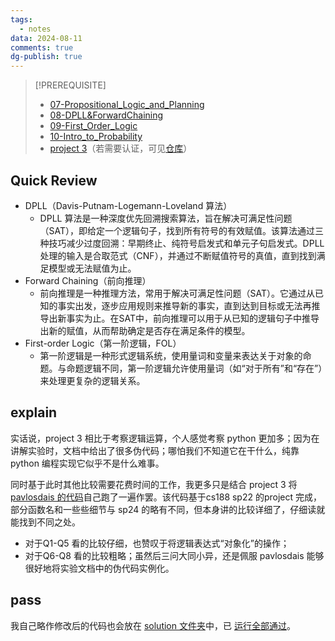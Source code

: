 ```yaml
---
tags:
  - notes
data: 2024-08-11
comments: true
dg-publish: true
---
```


> [!PREREQUISITE]
>
> - [07-Propositional_Logic_and_Planning](../note/07-Propositional_Logic_and_Planning.md)
> - [08-DPLL&ForwardChaining](../note/08-DPLL&ForwardChaining.md)
> - [09-First_Order_Logic](../note/09-First_Order_Logic.md)
> - [10-Intro_to_Probability](../note/10-Intro_to_Probability.md)
> - [project 3](https://inst.eecs.berkeley.edu/~cs188/sp24/projects/proj3/)（若需要认证，可见[仓库](https://github.com/Darstib/cs188/tree/main/materials/project/intro_page)）

## Quick Review

- DPLL（Davis-Putnam-Logemann-Loveland 算法）
	- DPLL 算法是一种深度优先回溯搜索算法，旨在解决可满足性问题（SAT），即给定一个逻辑句子，找到所有符号的有效赋值。该算法通过三种技巧减少过度回溯：早期终止、纯符号启发式和单元子句启发式。DPLL 处理的输入是合取范式（CNF），并通过不断赋值符号的真值，直到找到满足模型或无法赋值为止。
- Forward Chaining（前向推理）
    - 前向推理是一种推理方法，常用于解决可满足性问题（SAT）。它通过从已知的事实出发，逐步应用规则来推导新的事实，直到达到目标或无法再推导出新事实为止。在SAT中，前向推理可以用于从已知的逻辑句子中推导出新的赋值，从而帮助确定是否存在满足条件的模型。
- First-order Logic（第一阶逻辑，FOL）
	- 第一阶逻辑是一种形式逻辑系统，使用量词和变量来表达关于对象的命题。与命题逻辑不同，第一阶逻辑允许使用量词（如“对于所有”和“存在”）来处理更复杂的逻辑关系。

## explain

实话说，project 3 相比于考察逻辑运算，个人感觉考察 python 更加多；因为在讲解实验时，文档中给出了很多伪代码；哪怕我们不知道它在干什么，纯靠 python 编程实现它似乎不是什么难事。

同时基于此时其他比较需要花费时间的工作，我更多只是结合 project 3 将 [pavlosdais 的代码](https://github.com/pavlosdais/ai-berkeley/blob/main/Project%203%20-%20Logic/logicPlan.py)自己跑了一遍作罢。该代码基于cs188 sp22 的project 完成，部分函数名和一些些细节与 sp24 的略有不同，但本身讲的比较详细了，仔细读就能找到不同之处。

- 对于Q1-Q5 看的比较仔细，也赞叹于将逻辑表达式“对象化”的操作；
- 对于Q6-Q8 看的比较粗略；虽然后三问大同小异，还是佩服 pavlosdais 能够很好地将实验文档中的伪代码实例化。

## pass

我自己略作修改后的代码也会放在 [solution 文件夹](https://github.com/Darstib/cs188/tree/main/project/solution)中，已 [运行全部通过](attachments/project-3.png)。